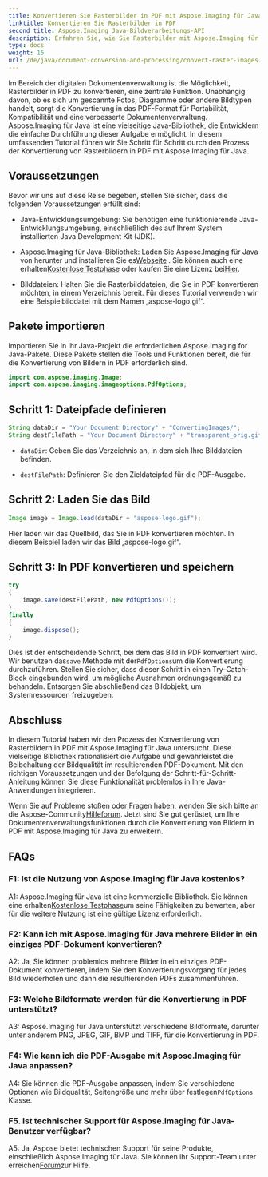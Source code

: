 ```yaml
---
title: Konvertieren Sie Rasterbilder in PDF mit Aspose.Imaging für Java
linktitle: Konvertieren Sie Rasterbilder in PDF
second_title: Aspose.Imaging Java-Bildverarbeitungs-API
description: Erfahren Sie, wie Sie Rasterbilder mit Aspose.Imaging für Java in PDF konvertieren. Einfache Schritte für hochwertige Ergebnisse.
type: docs
weight: 15
url: /de/java/document-conversion-and-processing/convert-raster-images-to-pdf/
---
```

Im Bereich der digitalen Dokumentenverwaltung ist die Möglichkeit, Rasterbilder in PDF zu konvertieren, eine zentrale Funktion. Unabhängig davon, ob es sich um gescannte Fotos, Diagramme oder andere Bildtypen handelt, sorgt die Konvertierung in das PDF-Format für Portabilität, Kompatibilität und eine verbesserte Dokumentenverwaltung. Aspose.Imaging für Java ist eine vielseitige Java-Bibliothek, die Entwicklern die einfache Durchführung dieser Aufgabe ermöglicht. In diesem umfassenden Tutorial führen wir Sie Schritt für Schritt durch den Prozess der Konvertierung von Rasterbildern in PDF mit Aspose.Imaging für Java.

## Voraussetzungen

Bevor wir uns auf diese Reise begeben, stellen Sie sicher, dass die folgenden Voraussetzungen erfüllt sind:

- Java-Entwicklungsumgebung: Sie benötigen eine funktionierende Java-Entwicklungsumgebung, einschließlich des auf Ihrem System installierten Java Development Kit (JDK).

-  Aspose.Imaging für Java-Bibliothek: Laden Sie Aspose.Imaging für Java von herunter und installieren Sie es[Webseite](https://releases.aspose.com/imaging/java/) . Sie können auch eine erhalten[Kostenlose Testphase](https://releases.aspose.com/) oder kaufen Sie eine Lizenz bei[Hier](https://purchase.aspose.com/buy).

- Bilddateien: Halten Sie die Rasterbilddateien, die Sie in PDF konvertieren möchten, in einem Verzeichnis bereit. Für dieses Tutorial verwenden wir eine Beispielbilddatei mit dem Namen „aspose-logo.gif“.

## Pakete importieren

Importieren Sie in Ihr Java-Projekt die erforderlichen Aspose.Imaging for Java-Pakete. Diese Pakete stellen die Tools und Funktionen bereit, die für die Konvertierung von Bildern in PDF erforderlich sind.

```java
import com.aspose.imaging.Image;
import com.aspose.imaging.imageoptions.PdfOptions;
```

## Schritt 1: Dateipfade definieren

```java
String dataDir = "Your Document Directory" + "ConvertingImages/";
String destFilePath = "Your Document Directory" + "transparent_orig.gif.pdf";
```

- `dataDir`: Geben Sie das Verzeichnis an, in dem sich Ihre Bilddateien befinden.

- `destFilePath`: Definieren Sie den Zieldateipfad für die PDF-Ausgabe.

## Schritt 2: Laden Sie das Bild

```java
Image image = Image.load(dataDir + "aspose-logo.gif");
```

Hier laden wir das Quellbild, das Sie in PDF konvertieren möchten. In diesem Beispiel laden wir das Bild „aspose-logo.gif“.

## Schritt 3: In PDF konvertieren und speichern

```java
try
{
    image.save(destFilePath, new PdfOptions());
}
finally
{
    image.dispose();
}
```

 Dies ist der entscheidende Schritt, bei dem das Bild in PDF konvertiert wird. Wir benutzen das`save` Methode mit der`PdfOptions`um die Konvertierung durchzuführen. Stellen Sie sicher, dass dieser Schritt in einen Try-Catch-Block eingebunden wird, um mögliche Ausnahmen ordnungsgemäß zu behandeln. Entsorgen Sie abschließend das Bildobjekt, um Systemressourcen freizugeben.

## Abschluss

In diesem Tutorial haben wir den Prozess der Konvertierung von Rasterbildern in PDF mit Aspose.Imaging für Java untersucht. Diese vielseitige Bibliothek rationalisiert die Aufgabe und gewährleistet die Beibehaltung der Bildqualität im resultierenden PDF-Dokument. Mit den richtigen Voraussetzungen und der Befolgung der Schritt-für-Schritt-Anleitung können Sie diese Funktionalität problemlos in Ihre Java-Anwendungen integrieren.

 Wenn Sie auf Probleme stoßen oder Fragen haben, wenden Sie sich bitte an die Aspose-Community[Hilfeforum](https://forum.aspose.com/). Jetzt sind Sie gut gerüstet, um Ihre Dokumentenverwaltungsfunktionen durch die Konvertierung von Bildern in PDF mit Aspose.Imaging für Java zu erweitern.

## FAQs

### F1: Ist die Nutzung von Aspose.Imaging für Java kostenlos?

 A1: Aspose.Imaging für Java ist eine kommerzielle Bibliothek. Sie können eine erhalten[Kostenlose Testphase](https://releases.aspose.com/)um seine Fähigkeiten zu bewerten, aber für die weitere Nutzung ist eine gültige Lizenz erforderlich.

### F2: Kann ich mit Aspose.Imaging für Java mehrere Bilder in ein einziges PDF-Dokument konvertieren?

A2: Ja, Sie können problemlos mehrere Bilder in ein einziges PDF-Dokument konvertieren, indem Sie den Konvertierungsvorgang für jedes Bild wiederholen und dann die resultierenden PDFs zusammenführen.

### F3: Welche Bildformate werden für die Konvertierung in PDF unterstützt?

A3: Aspose.Imaging für Java unterstützt verschiedene Bildformate, darunter unter anderem PNG, JPEG, GIF, BMP und TIFF, für die Konvertierung in PDF.

### F4: Wie kann ich die PDF-Ausgabe mit Aspose.Imaging für Java anpassen?

 A4: Sie können die PDF-Ausgabe anpassen, indem Sie verschiedene Optionen wie Bildqualität, Seitengröße und mehr über festlegen`PdfOptions` Klasse.

### F5. Ist technischer Support für Aspose.Imaging für Java-Benutzer verfügbar?

 A5: Ja, Aspose bietet technischen Support für seine Produkte, einschließlich Aspose.Imaging für Java. Sie können ihr Support-Team unter erreichen[Forum](https://forum.aspose.com/)zur Hilfe.